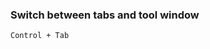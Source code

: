 [tags]: <> (editor, idea shortcat)

### Switch between tabs and tool window
```
Control + Tab
```

[tags-end]: <>